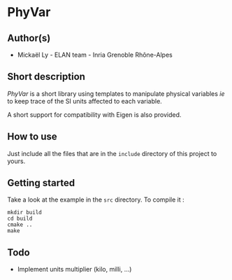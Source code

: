 # PhyVar

## Author(s)

* Mickaël Ly - ELAN team - Inria Grenoble Rhône-Alpes

## Short description
*PhyVar* is a short library using templates to manipulate physical variables *ie* to keep trace of the SI units affected to each variable.

A short support for compatibility with Eigen is also provided.

## How to use 

Just include all the files that are in the `include` directory of this project to yours.

## Getting started 

Take a look at the example in the `src` directory. To compile it :
```
mkdir build
cd build
cmake ..
make
```
## Todo 

* Implement units multiplier (kilo, milli, ...)
